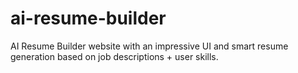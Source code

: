 # ai-resume-builder
AI Resume Builder website with an impressive UI and smart resume generation based on job descriptions + user skills.
